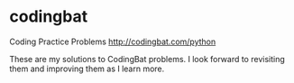 # codingbat
Coding Practice Problems http://codingbat.com/python

These are my solutions to CodingBat problems. I look forward to revisiting them and improving them as I learn more.
